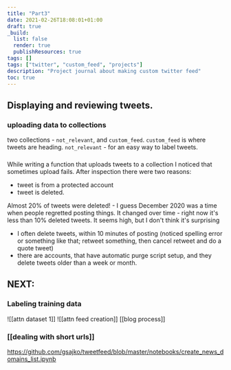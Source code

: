 ```yaml
---
title: "Part3"
date: 2021-02-26T18:08:01+01:00
draft: true
_build:
  list: false
  render: true
  publishResources: true
tags: []
tags: ["twitter", "custom_feed", "projects"]
description: "Project journal about making custom twitter feed"
toc: true
---
```



## Displaying and reviewing tweets.
### uploading data to collections
two collections - `not_relevant`, and `custom_feed`.
`custom_feed` is where tweets are heading. 
`not_relevant` - for an easy way to label tweets.

### 
While writing a function that uploads tweets to a collection I noticed that sometimes upload fails.
After inspection there were two reasons:
- tweet is from a protected account
- tweet is deleted.

Almost 20% of tweets were deleted! - I guess December 2020 was a time when people regretted posting things.
It changed over time - right now it's less than 10% deleted tweets. It seems high, but I don't think it's surprising 

- I often delete tweets, within 10 minutes of posting (noticed spelling error or something like that; retweet something, then cancel retweet and do a quote tweet)
- there are accounts, that have automatic purge script setup, and they delete tweets older than a week or month.



## NEXT:
### Labeling training data

![[attn dataset 1]]
![[attn feed creation]]
[[blog process]]

### [[dealing with short urls]]

https://github.com/gsajko/tweetfeed/blob/master/notebooks/create_news_domains_list.ipynb